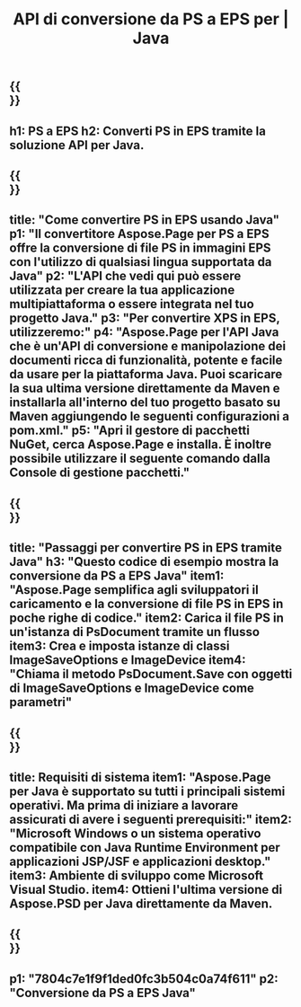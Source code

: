 ﻿---
translation: true
template: /_templates/_conversion-child-java.md
title: API di conversione da PS a EPS per | Java
url: /java/conversion/ps-to-eps/
description: Esempio di codice di conversione Java per il formato PS in file EPS. Utilizzare questo codice di esempio per convertire PS in EPS all'interno di qualsiasi applicazione basata su Java Web o Desktop.
informat: PS
outformat: EPS
otherformats: XPS EPS
---

{{<section banner>}}
---
h1: PS a EPS
h2: Converti PS in EPS tramite la soluzione API per Java.
---

{{<section overview>}}
---
title: "Come convertire PS in EPS usando Java"
p1: "Il convertitore Aspose.Page per PS a EPS offre la conversione di file PS in immagini EPS con l'utilizzo di qualsiasi lingua supportata da Java"
p2: "L'API che vedi qui può essere utilizzata per creare la tua applicazione multipiattaforma o essere integrata nel tuo progetto Java."
p3: "Per convertire XPS in EPS, utilizzeremo:"
p4: "Aspose.Page per l'API Java che è un'API di conversione e manipolazione dei documenti ricca di funzionalità, potente e facile da usare per la piattaforma Java. Puoi scaricare la sua ultima versione direttamente da Maven e installarla all'interno del tuo progetto basato su Maven aggiungendo le seguenti configurazioni a pom.xml."
p5: "Apri il gestore di pacchetti NuGet, cerca Aspose.Page e installa. È inoltre possibile utilizzare il seguente comando dalla Console di gestione pacchetti."
---

{{<section feature1>}}
---
title: "Passaggi per convertire PS in EPS tramite Java"
h3: "Questo codice di esempio mostra la conversione da PS a EPS Java"
item1: "Aspose.Page semplifica agli sviluppatori il caricamento e la conversione di file PS in EPS in poche righe di codice."
item2: Carica il file PS in un'istanza di PsDocument tramite un flusso
item3: Crea e imposta istanze di classi ImageSaveOptions e ImageDevice
item4: "Chiama il metodo PsDocument.Save con oggetti di ImageSaveOptions e ImageDevice come parametri"
---

{{<section feature2>}}
---
title: Requisiti di sistema
item1: "Aspose.Page per Java è supportato su tutti i principali sistemi operativi. Ma prima di iniziare a lavorare assicurati di avere i seguenti prerequisiti:"
item2: "Microsoft Windows o un sistema operativo compatibile con Java Runtime Environment per applicazioni JSP/JSF e applicazioni desktop."
item3: Ambiente di sviluppo come Microsoft Visual Studio.
item4: Ottieni l'ultima versione di Aspose.PSD per Java direttamente da Maven.
---

{{<section gist>}}
---
p1: "7804c7e1f9f1ded0fc3b504c0a74f611"
p2: "Conversione da PS a EPS Java"
---
